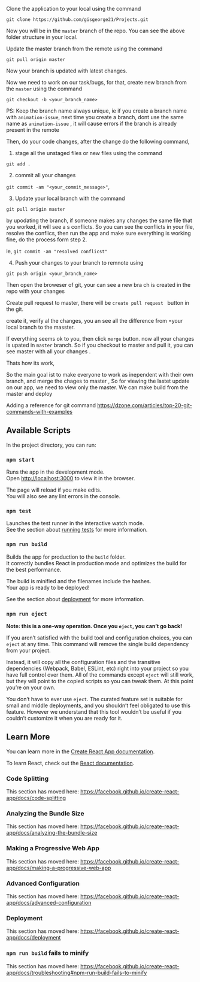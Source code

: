 
Clone the application to your local using the command

`git clone https://github.com/gisgeorge21/Projects.git`

Now you will be in the `master` branch of the repo. You can see the above folder structure in your local.

Update the master branch from the remote using the command

`git pull origin master`

Now your branch is updated with latest changes.

Now we need to work on our task/bugs, for that, create new branch from the `master` using the command

`git checkout -b <your_branch_name>`

PS: Keep the branch name always unique, ie if you create a branch name with `animation-issue`, next time you create a branch, dont use the same name as `animation-issue` , it will cause errors if the branch is already present in the remote

Then, do your code changes, after the change do the following command,

1. stage all the unstaged files or new files using the command

`git add .`

2. commit all your changes 

`git commit -am "<your_commit_message>"`, 

3. Update your local branch with the command

`git pull origin master`

by upodating the branch, if someone makes any changes the same file that you worked, it will see a s conflicts. So you can see the conflicts in your file, resolve the conflics, then run the app and make sure everything is working fine, 
 do the process form step 2.
 
 ie, `git commit -am "resolved conflicst"`
 
 4. Push your changes to your branch to remnote using
 
 `git push origin <your_branch_name>`
 
 Then open the broweser of git, your can see a new bra ch is created in the repo with your changes
 
 Create pull request to master, there will be `create pull request ` button in the git. 
 
 create it, verify al the changes, you an see all the difference from =your local branch to the masster. 
 
 If everything seems ok to you, then click `merge` button. now all your changes is upated in `master` branch.
 So if you checkout to master and pull it, you can see master with all your changes .
 
 Thats how its work,
 
 
 So the main goal ist to make everyone to work as inependent with their own branch, and merge the chages to master , So for viewing the lastet update on our app, we need to view only the master. We can make build from the master and deploy
 
 Adding a reference for git command https://dzone.com/articles/top-20-git-commands-with-examples
 
 
## Available Scripts

In the project directory, you can run:

### `npm start`

Runs the app in the development mode.<br />
Open [http://localhost:3000](http://localhost:3000) to view it in the browser.

The page will reload if you make edits.<br />
You will also see any lint errors in the console.

### `npm test`

Launches the test runner in the interactive watch mode.<br />
See the section about [running tests](https://facebook.github.io/create-react-app/docs/running-tests) for more information.

### `npm run build`

Builds the app for production to the `build` folder.<br />
It correctly bundles React in production mode and optimizes the build for the best performance.

The build is minified and the filenames include the hashes.<br />
Your app is ready to be deployed!

See the section about [deployment](https://facebook.github.io/create-react-app/docs/deployment) for more information.

### `npm run eject`

**Note: this is a one-way operation. Once you `eject`, you can’t go back!**

If you aren’t satisfied with the build tool and configuration choices, you can `eject` at any time. This command will remove the single build dependency from your project.

Instead, it will copy all the configuration files and the transitive dependencies (Webpack, Babel, ESLint, etc) right into your project so you have full control over them. All of the commands except `eject` will still work, but they will point to the copied scripts so you can tweak them. At this point you’re on your own.

You don’t have to ever use `eject`. The curated feature set is suitable for small and middle deployments, and you shouldn’t feel obligated to use this feature. However we understand that this tool wouldn’t be useful if you couldn’t customize it when you are ready for it.

## Learn More

You can learn more in the [Create React App documentation](https://facebook.github.io/create-react-app/docs/getting-started).

To learn React, check out the [React documentation](https://reactjs.org/).

### Code Splitting

This section has moved here: https://facebook.github.io/create-react-app/docs/code-splitting

### Analyzing the Bundle Size

This section has moved here: https://facebook.github.io/create-react-app/docs/analyzing-the-bundle-size

### Making a Progressive Web App

This section has moved here: https://facebook.github.io/create-react-app/docs/making-a-progressive-web-app

### Advanced Configuration

This section has moved here: https://facebook.github.io/create-react-app/docs/advanced-configuration

### Deployment

This section has moved here: https://facebook.github.io/create-react-app/docs/deployment

### `npm run build` fails to minify

This section has moved here: https://facebook.github.io/create-react-app/docs/troubleshooting#npm-run-build-fails-to-minify
